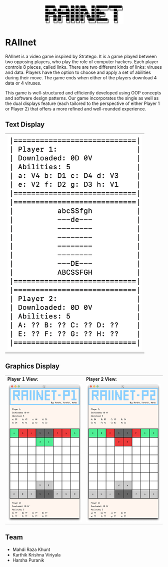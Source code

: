 <p align="center"><img width="50%" src="assets/raiinet-title.png" ></p>

<h1> RAIInet </h1>

<p>

RAIInet is a video game inspired by Stratego. It is a game played between two opposing players, who play the role of computer hackers. Each player controls 8 pieces, called links. There are two different kinds of links: viruses and data. Players have the option to choose and apply a set of abilities during their move. The game ends when either of the players download 4 data or 4 viruses.

This game is well-structured and efficiently developed using OOP concepts and software design patterns. Our game incorporates the single as well as the dual displays feature (each tailored to the perspective of either Player 1 or Player 2) that offers a more refined and well-rounded experience.

</p>

<h2> Text Display </h2>

<div align="center">
<table><tr><td>
    <img src="assets/raiinet-textdisplay.png" />
</td></tr></table>
</div>


<h2> Graphics Display </h2>

<table>
<tr>
<td>
<strong>
Player 1 View:
</strong>
</td>
<td>
<strong>
Player 2 View:
</strong>
</td>
</tr>
  
<tr>
<td>

<img src="assets/raiinet-player1.png" >

</td>
<td>

<img src="assets/raiinet-player2.png" >

</td>
</tr>
</table>

<h2> Team </h2>

- Mahdi Raza Khunt
- Karthik Krishna Viriyala
- Harsha Puranik
